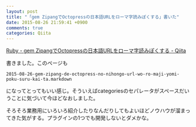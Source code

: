 ```yaml
---
layout: post
title: "「gem ZipangでOctopressの日本語URLをローマ字読みぽくする」書いた"
date: 2015-08-26 21:59:41 +0900
comments: true
categories: Qiita
---
```


[Ruby - gem ZipangでOctopressの日本語URLをローマ字読みぽくする - Qiita](http://qiita.com/PharaohKJ/items/94cd892992ffd15f044d)

書きました。このページも

`2015-08-26-gem-zipang-de-octopress-no-nihongo-url-wo-ro-maji-yomi-poku-suru-kai-ta.markdown`

になってとってもいい感じ。そういえばcategoriesのセパレータがスペースだいうことに気づいて今ほどなおしました。

そろそろ業務用にいろいろ紹介したりなんだりしてもよいほどノウハウが溜まってきた気がする。プラグインの1つでも開発しないとダメかな。
